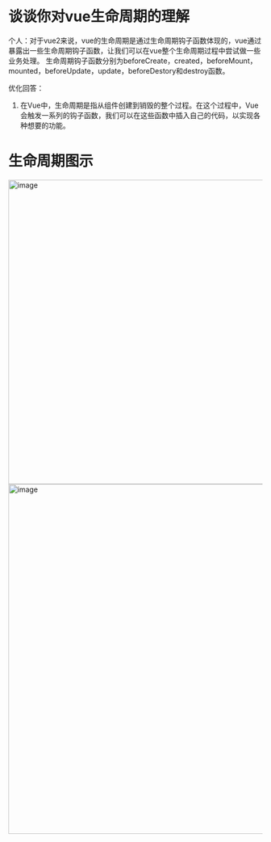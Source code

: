# 谈谈你对vue生命周期的理解
个人：对于vue2来说，vue的生命周期是通过生命周期钩子函数体现的，vue通过暴露出一些生命周期钩子函数，让我们可以在vue整个生命周期过程中尝试做一些业务处理。
生命周期钩子函数分别为beforeCreate，created，beforeMount，mounted，beforeUpdate，update，beforeDestory和destroy函数。

优化回答：
1. 在Vue中，生命周期是指从组件创建到销毁的整个过程。在这个过程中，Vue会触发一系列的钩子函数，我们可以在这些函数中插入自己的代码，以实现各种想要的功能。

# 生命周期图示
<img width="602" alt="image" src="https://github.com/user-attachments/assets/c87e76b2-36a6-49d8-88a3-f4eae28624fc">
<img width="692" alt="image" src="https://github.com/user-attachments/assets/61e5da93-f116-4cc0-a335-5d26246b04b1">

